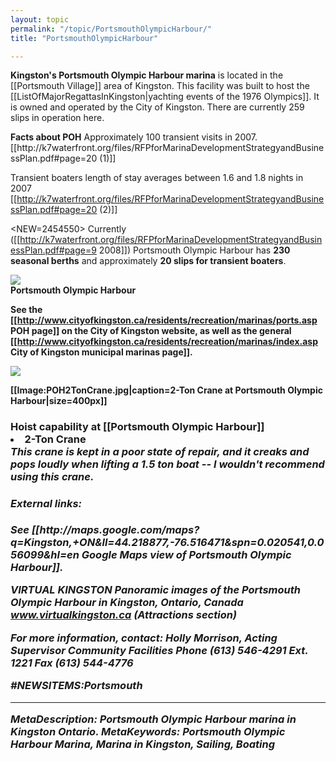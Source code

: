 ```yaml
---
layout: topic
permalink: "/topic/PortsmouthOlympicHarbour/"
title: "PortsmouthOlympicHarbour"

---
```


<strong>Kingston's Portsmouth Olympic Harbour marina</strong>  is located in the [[Portsmouth Village]] area of Kingston.  This facility  was built to host the [[ListOfMajorRegattasInKingston|yachting events of the 1976 Olympics]].  It is owned and operated by the City of Kingston. There are currently 259 slips in operation here.
<div class="sidebar">
<strong>Facts about POH</strong>
Approximately 100 transient visits in 2007. [[http://k7waterfront.org/files/RFPforMarinaDevelopmentStrategyandBusinessPlan.pdf#page=20 (1)]]

Transient boaters length of stay averages between 1.6 and 1.8 nights in 2007 [[http://k7waterfront.org/files/RFPforMarinaDevelopmentStrategyandBusinessPlan.pdf#page=20 (2)]]</div>

<NEW=2454550>  Currently ([[http://k7waterfront.org/files/RFPforMarinaDevelopmentStrategyandBusinessPlan.pdf#page=9 2008]]) Portsmouth Olympic Harbour has <strong>230 seasonal berths</strong> and approximately <strong>20 slips for transient boaters</strong>.

<img src="http://home.ca.inter.net/~gkmd/portsmouth.jpg"><br><b>Portsmouth Olympic Harbour

See the [[http://www.cityofkingston.ca/residents/recreation/marinas/ports.asp POH page]] on the City of Kingston website, as well as the general [[http://www.cityofkingston.ca/residents/recreation/marinas/index.asp City of Kingston municipal marinas page]].

<a href="http://www.cityofkingston.ca/residents/recreation/marinas/ports.asp"><img src="http://www.cityofkingston.ca/img/maps/parks/olymharb.gif" border="0"></a>

<div class="clearboth"></div>
<a name="hoist">
[[Image:POH2TonCrane.jpg|caption=2-Ton Crane at Portsmouth Olympic Harbour|size=400px]]

<h3>Hoist capability at [[Portsmouth Olympic Harbour]]
<li>2-Ton Crane
<br><i>This crane is kept in a poor state of repair, and it creaks and pops loudly when lifting a 1.5 ton boat -- I wouldn't recommend using this crane.

<a name="external links">
<h4>External links:</h4>
See [[http://maps.google.com/maps?q=Kingston,+ON&ll=44.218877,-76.516471&spn=0.020541,0.056099&hl=en Google Maps view of Portsmouth Olympic Harbour]].

<strong>VIRTUAL KINGSTON</striuong>
Panoramic images of the Portsmouth Olympic Harbour in Kingston, Ontario, Canada
www.virtualkingston.ca (Attractions section)

<strong>For more information</strong>, contact:
Holly Morrison,
Acting Supervisor Community Facilities
Phone (613) 546-4291 Ext. 1221
Fax (613) 544-4776

#NEWSITEMS:Portsmouth


----
MetaDescription: Portsmouth Olympic Harbour marina in Kingston Ontario.
MetaKeywords: Portsmouth Olympic Harbour Marina, Marina in Kingston, Sailing, Boating

